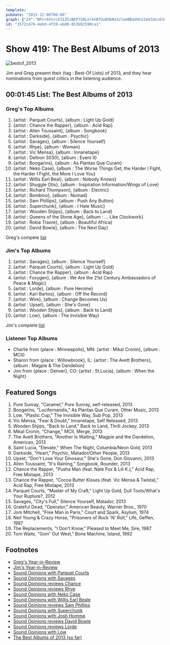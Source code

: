 ```yaml
---
template: 
pubdate: "2013-12-06T00:00"
graph: {"2X":"NPvrAYnrch31ZhiBEP7SBLXrkhB7UvB9bNxXzlemBBaVHnS2m43dzc63n5na9eDWtQ8MAK1X4eBBK2ZZKL0PHgoDFm9yxXWqoBuxRnFt5UeyAIBEmHohuZVElYVe5qFWNvBAfGdBGmKD1nJek6p8Vx08V9kNFhHL0BDtr50XX1obRiDrC7m0VBpFYsVrDk84KAdlfavY0LDFf4QtqhBAUhkPMwKCGitv3n1XuLBK8h5E4CaUMkMY1nNsrNBeCgfbDN49BG5S9vOqdC"}
id: "3572c476-4ebd-4f28-ab80-853b92590ca1"
---
```






# Show 419: The Best Albums of 2013

![bestof_2013](https://static.soundopinions.org/images/2013/bestof_2013.jpg)

Jim and Greg present their {tag : Best-Of Lists} of 2013, and they hear nominations from guest critics in the listening audience.



## 00:01:45 List: The Best Albums of 2013


### Greg's Top Albums

1. {artist : Parquet Courts}, {album : Light Up Gold}
2. {artist : Chance the Rapper}, {album : Acid Rap}
3. {artist : Allen Toussaint}, {album : Songbook}
4. {artist : Darkside}, {album : Psychic}
5. {artist : Savages}, {album : Silence Yourself}
6. {artist : Rhye}, {album : Woman}
7. {artist : Vic Mensa}, {album : Innanetape}
8. {artist : Deltron 3030}, {album : Event II}
9. {artist : Boogarins}, {album : As Plantas Que Curam}
10. {artist : Neko Case}, {album : The Worse Things Get, the Harder I Fight, the Harder I Fight, the More I Love You}
11. {artist : Willis Earl Beal}, {album : Nobody Knows}
12. {artist : Shuggie Otis}, {album : Inspiration Information/Wings of Love}
13. {artist : Richard Thompson}, {album : Electric}
14. {artist : Bombino}, {album : Nomad}
15. {artist : Sam Phillips}, {album : Push Any Button}
16. {artist : Superchunk}, {album : I Hate Music}
17. {artist : Wooden Shjips}, {album : Back to Land}
18. {artist : Queens of the Stone Age}, {album : … Like Clockwork}
19. {artist : Rokia Traore}, {album : Beautiful Africa}
20. {artist : David Bowie}, {album : The Next Day}

Greg's compete [list](http://tinyurl.com/l5kdyae)


### Jim's Top Albums

1. {artist : Savages}, {album : Silence Yourself}
2. {artist : Parquet Courts}, {album : Light Up Gold}
3. {artist : Chance the Rapper}, {album : Acid Rap}
4. {artist : Foxygen}, {album : We Are the 21st Century Ambassadors of Peace & Magic}
5. {artist : Lorde}, {album : Pure Heroine}
6. {artist : Karl Bartos}, {album : Off the Record}
7. {artist : Wire}, {album : Change Becomes Us}
8. {artist : Upset}, {album : She's Gone}
9. {artist : Wooden Shjips}, {album : Back to Land}
10. {artist : Low}, {album : The Invisible Way}

Jim's complete [list](http://www.wbez.org/blogs/jim-derogatis/2013-12/30-best-albums-2013-30-21-109291)


### Listener Top Albums

- Charlie from {place : Minneapolis}, MN: {artist : Mikal Cronin}, {album : MCII}
- Sharon from {place : Willowbrook}, IL: {artist : The Avett Brothers}, {album : Magpie & The Dandelion}
- Jon from {place : Denver}, CO: {artist : St.Lucia}, {album : When the Night}



## Featured Songs

1. Pure Sunray, "Caramel," Pure Sunray, self-released, 2013
2. Boogarins, "Lucifernandis," As Plantas Que Curam, Other Music, 2013
3. Low, "Plastic Cup," The Invisible Way, Sub Pop, 2013
4. Vic Mensa, "Fear & Doubt," Innanetape, Self Released, 2013
5. Wooden Shjips, "Back to Land," Back to Land, Thrill Jockey, 2013
6. Mikal Cronin, "Change," MCII, Merge, 2013
7. The Avett Brothers, "Another Is Waiting," Magpie and the Dandelion, American, 2013
8. Saint Lucia, "Elevate," When The Night, Columbia/Neon Gold, 2013
9. Darkside, "Heart," Psychic, Matador/Other People, 2013
10. Upset, "Don't Lose Your Dinosaur," She's Gone, Don Giovanni, 2013
11. Allen Toussaint, "It's Raining," Songbook, Rounder, 2013
12. Chance the Rapper, "Pusha Man (feat. Nate Fox & Lili K.)," Acid Rap, Free Mixtape, 2013
13. Chance the Rapper, "Cocoa Butter Kisses (feat. Vic Mensa & Twista)," Acid Rap, Free Mixtape, 2013
14. Parquet Courts, "Master of My Craft," Light Up Gold, Dull Tools/What's Your Rupture?, 2012
15. Savages, "City's Full," Silence Yourself, Matador, 2013
16. Grateful Dead, "Operator," American Beauty, Warner Bros., 1970
17. Joni Mitchell, "Free Man in Paris," Court and Spark, Asylum, 1974
18. Neil Young & Crazy Horse, "Prisoners of Rock 'N' Roll," Life, Geffen, 1987
19. The Replacements, "I Don't Know," Pleased to Meet Me, Sire, 1987
20. Tom Waits, "Goin' Out West," Bone Machine, Island, 1992



## Footnotes

- [Greg's Year-in-Review](http://galleries.apps.chicagotribune.com/chi-131206-top-rock-albums-2013-pictures/)
- [Jim's Year-in-Review](http://www.wbez.org/blogs/jim-derogatis/2013-12/30-best-albums-2013-30-21-109291)
- [Sound Opinions with Parquet Courts](http://dev.soundopinions.org/show/415)
- [Sound Opinions with Savages](http://dev.soundopinions.org/show/409)
- [Sound Opinions reviews Chance](http://dev.soundopinions.org/show/390/review/chancetherapper)
- [Sound Opinions reviews Rhye](/show/380/review/rhye)
- [Sound Opinions with Neko Case](http://dev.soundopinions.org/show/413)
- [Sound Opinions with Willis Earl Beale](http://dev.soundopinions.org/show/411)
- [Sound Opinions reviews Sam Phillips](https://soundcloud.com/soundopinions/sound-opinions-reviews-push)
- [Sound Opinions with Superchunk](http://dev.soundopinions.org/show/403/review/superchunk)
- [Sound Opinions with Josh Homme](http://dev.soundopinions.org/show/403)
- [Sound Opinions reviews David Bowie](/show/381/review/davidbowie)
- [Sound Opinions reviews Lorde](http://dev.soundopinions.org/show/414/review/lorde)
- [Sound Opinions with Low](http://dev.soundopinions.org/show/286)
- [The Best Albums of 2013 (so far)](http://dev.soundopinions.org/show/393)